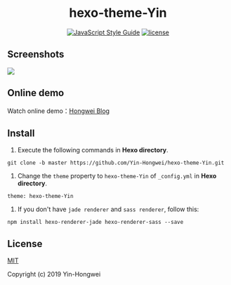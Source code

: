 <h1 align="center">hexo-theme-Yin</h1>


<p align="center">
  <a href="https://travis-ci.org/"><img alt="JavaScript Style Guide" src="https://travis-ci.org/Yin-Hongwei/hexo-theme-Yin.svg?branch=master"></a>
  <a href=""><img alt="license" src="https://img.shields.io/github/license/mashape/apistatus.svg?style=flat"></a>
</p>

## Screenshots

![](https://tva1.sinaimg.cn/large/007S8ZIlly1gh6zuq38qwj31c00u0k21.jpg)




## Online demo

Watch online demo：[Hongwei Blog](https://yin-hongwei.github.io/)



## Install

1. Execute the following commands in **Hexo directory**.

```
git clone -b master https://github.com/Yin-Hongwei/hexo-theme-Yin.git
```

1. Change the `theme` property to `hexo-theme-Yin` of `_config.yml` in **Hexo directory**.

```
theme: hexo-theme-Yin
```

1. If you don't have `jade renderer` and `sass renderer`, follow this:

```
npm install hexo-renderer-jade hexo-renderer-sass --save
```



## License

[MIT](http://opensource.org/licenses/MIT)

Copyright (c) 2019 Yin-Hongwei
